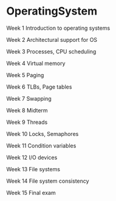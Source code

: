# OperatingSystem

Week 1 Introduction to operating systems

Week 2 Architectural support for OS

Week 3 Processes, CPU scheduling

Week 4 Virtual memory

Week 5 Paging

Week 6 TLBs, Page tables

Week 7 Swapping

Week 8 Midterm

Week 9 Threads

Week 10 Locks, Semaphores

Week 11 Condition variables

Week 12 I/O devices

Week 13 File systems

Week 14 File system consistency

Week 15 Final exam

